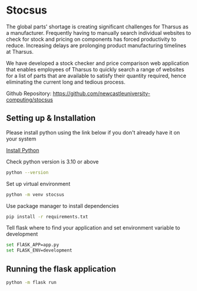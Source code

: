 # Stocsus


The global parts' shortage is creating significant challenges for Tharsus as a manufacturer. 
Frequently having to manually search individual websites to check for stock and pricing on components has forced 
productivity to reduce. 
Increasing delays are prolonging product manufacturing timelines at Tharsus.

We have developed a stock checker and price comparison web application that enables employees of Tharsus to quickly 
search a range of websites for a list of parts that are available to satisfy their quantity required, hence eliminating 
the current long and tedious process.


Github Repository: https://github.com/newcastleuniversity-computing/stocsus

## Setting up & Installation
Please install python using the link below if you don't already have it on your system

[Install Python](https://www.python.org/downloads/)


Check python version is 3.10 or above
```bash
python --version
```
Set up virtual environment
```bash
python -m venv stocsus
```
Use package manager to install dependencies
```bash
pip install -r requirements.txt
```
Tell flask where to find your application and set environment variable to development
```bash
set FlASK_APP=app.py
set FLASK_ENV=development
```
## Running the flask application
```bash
python -m flask run
```


